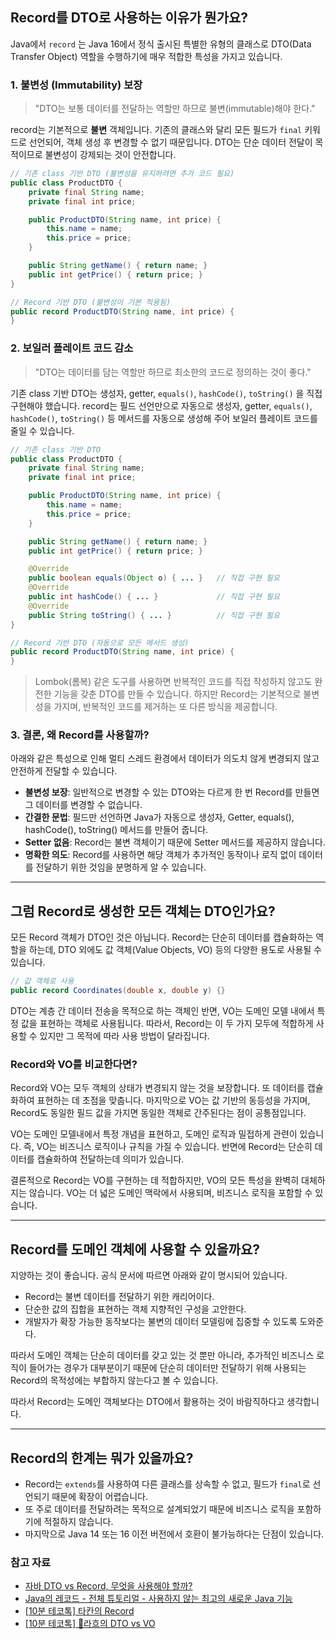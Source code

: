 ## Record를 DTO로 사용하는 이유가 뭔가요?
Java에서 `record` 는 Java 16에서 정식 출시된 특별한 유형의 클래스로 DTO(Data Transfer Object) 역할을 수행하기에 매우 적합한 특성을 가지고 있습니다.

### 1. 불변성 (Immutability) 보장
>
> "DTO는 보통 데이터를 전달하는 역할만 하므로 불변(immutable)해야 한다."
>

record는 기본적으로 **불변** 객체입니다. 기존의 클래스와 달리 모든 필드가 `final` 키워드로 선언되어, 객체 생성 후 변경할 수 없기 때문입니다. DTO는 단순 데이터 전달이 목적이므로 불변성이 강제되는 것이 안전합니다.

```java
// 기존 class 기반 DTO (불변성을 유지하려면 추가 코드 필요)
public class ProductDTO {
    private final String name;
    private final int price;

    public ProductDTO(String name, int price) {
        this.name = name;
        this.price = price;
    }

    public String getName() { return name; }
    public int getPrice() { return price; }
}
```
```java
// Record 기반 DTO (불변성이 기본 적용됨)
public record ProductDTO(String name, int price) {
}
```

### 2. 보일러 플레이트 코드 감소
>
> "DTO는 데이터를 담는 역할만 하므로 최소한의 코드로 정의하는 것이 좋다."
>

기존 class 기반 DTO는 생성자, getter, `equals()`, `hashCode()`, `toString()` 을 직접 구현해야 했습니다. record는 필드 선언만으로 자동으로 생성자, getter, `equals()`, `hashCode()`, `toString()` 등 메서드를 자동으로 생성해 주어 보일러 플레이트 코드를 줄일 수 있습니다.

```java
// 기존 class 기반 DTO
public class ProductDTO {
    private final String name;
    private final int price;

    public ProductDTO(String name, int price) {
        this.name = name;
        this.price = price;
    }

    public String getName() { return name; }
    public int getPrice() { return price; }

    @Override
    public boolean equals(Object o) { ... }   // 직접 구현 필요
    @Override
    public int hashCode() { ... }             // 직접 구현 필요
    @Override
    public String toString() { ... }          // 직접 구현 필요
}
```

```java
// Record 기반 DTO (자동으로 모든 메서드 생성)
public record ProductDTO(String name, int price) {
}

```
> Lombok(롬복) 같은 도구를 사용하면 반복적인 코드를 직접 작성하지 않고도 완전한 기능을 갖춘 DTO를 만들 수 있습니다. 하지만 Record는 기본적으로 불변성을 가지며, 반복적인 코드를 제거하는 또 다른 방식을 제공합니다.

### 3. 결론, 왜 Record를 사용할까?
아래와 같은 특성으로 인해 멀티 스레드 환경에서 데이터가 의도치 않게 변경되지 않고 안전하게 전달할 수 있습니다.
- **불변성 보장**: 일반적으로 변경할 수 있는 DTO와는 다르게 한 번 Record를 만들면 그 데이터를 변경할 수 없습니다.
- **간결한 문법**: 필드만 선언하면 Java가 자동으로 생성자, Getter, equals(), hashCode(), toString() 메서드를 만들어 줍니다.
- **Setter 없음**: Record는 불변 객체이기 때문에 Setter 메서드를 제공하지 않습니다.
- **명확한 의도**: Record를 사용하면 해당 객체가 추가적인 동작이나 로직 없이 데이터를 전달하기 위한 것임을 분명하게 알 수 있습니다.

---

## 그럼 Record로 생성한 모든 객체는 DTO인가요?
모든 Record 객체가 DTO인 것은 아닙니다. Record는 단순히 데이터를 캡슐화하는 역할을 하는데, DTO 외에도 값 객체(Value Objects, VO) 등의 다양한 용도로 사용될 수 있습니다.
```java
// 값 객체로 사용
public record Coordinates(double x, double y) {}
```
DTO는 계층 간 데이터 전송을 목적으로 하는 객체인 반면, VO는 도메인 모델 내에서 특정 값을 표현하는 객체로 사용됩니다. 따라서, Record는 이 두 가지 모두에 적합하게 사용할 수 있지만 그 목적에 따라 사용 방법이 달라집니다.

### Record와 VO를 비교한다면?
Record와 VO는 모두 객체의 상태가 변경되지 않는 것을 보장합니다. 또 데이터를 캡슐화하여 표현하는 데 초점을 맞춥니다. 마지막으로 VO는 값 기반의 동등성을 가지며, Record도 동일한 필드 값을 가지면 동일한 객체로 간주된다는 점이 공통점입니다.

VO는 도메인 모델내에서 특정 개념을 표현하고, 도메인 로직과 밀접하게 관련이 있습니다. 즉, VO는 비즈니스 로직이나 규칙을 가질 수 있습니다. 반면에 Record는 단순히 데이터를 캡슐화하여 전달하는데 의미가 있습니다.

결론적으로 Record는 VO를 구현하는 데 적합하지만, VO의 모든 특성을 완벽히 대체하지는 않습니다. VO는 더 넓은 도메인 맥락에서 사용되며, 비즈니스 로직을 포함할 수 있습니다.

---

## Record를 도메인 객체에 사용할 수 있을까요?
지양하는 것이 좋습니다. 공식 문서에 따르면 아래와 같이 명시되어 있습니다.
- Record는 불변 데이터를 전달하기 위한 캐리어이다.
- 단순한 값의 집합을 표현하는 객체 지향적인 구성을 고안한다.
- 개발자가 확장 가능한 동작보다는 불변의 데이터 모델링에 집중할 수 있도록 도와준다.

따라서 도메인 객체는 단순히 데이터를 갖고 있는 것 뿐만 아니라, 추가적인 비즈니스 로직이 들어가는 경우가 대부분이기 때문에 단순히 데이터만 전달하기 위해 사용되는 Record의 목적성에는 부합하지 않는다고 볼 수 있습니다.

따라서 Record는 도메인 객체보다는 DTO에서 활용하는 것이 바람직하다고 생각합니다.

---

## Record의 한계는 뭐가 있을까요?
- Record는 `extends`를 사용하여 다른 클래스를 상속할 수 없고, 필드가 `final`로 선언되기 때문에 확장이 어렵습니다.
- 또 주로 데이터를 전달하려는 목적으로 설계되었기 때문에 비즈니스 로직을 포함하기에 적절하지 않습니다.
- 마지막으로 Java 14 또는 16 이전 버전에서 호환이 불가능하다는 단점이 있습니다.

### 참고 자료
- [자바 DTO vs Record, 무엇을 사용해야 할까?](https://yozm.wishket.com/magazine/detail/2814/)
- [Java의 레코드 - 전체 튜토리얼 - 사용하지 않는 최고의 새로운 Java 기능](https://www.youtube.com/watch?v=gJ9DYC-jswo)
- [[10분 테코톡] 타칸의 Record](https://www.youtube.com/watch?si=YX2n6iCZuUvjH2S3&v=MiHxFpTgAog&feature=youtu.be)
- [[10분 테코톡] 🎼라흐의 DTO vs VO](https://www.youtube.com/watch?v=J_Dr6R0Ov8E)
